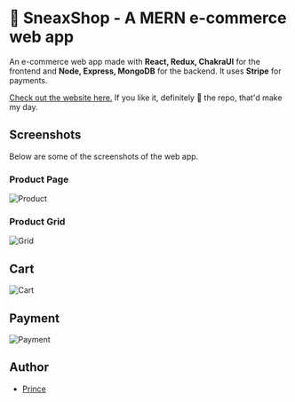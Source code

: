 
# 👟 SneaxShop - A MERN e-commerce web app 

An e-commerce web app made with **React, Redux, ChakraUI** for the frontend and **Node, Express, MongoDB** for the backend. It uses **Stripe** for payments.


[Check out the website here.](http://sneaxshop.herokuapp.com/) If you like it, definitely 🌟 the repo, that'd make my day.




## Screenshots
Below are some of the screenshots of the web app.

### Product Page
![Product](https://i.imgur.com/Ju1VGhu.png)

### Product Grid
![Grid](https://i.imgur.com/vxMyqcN.png)

## Cart
![Cart](https://i.imgur.com/iAyweOj.png)

## Payment
![Payment](https://i.imgur.com/F7olhvV.png)

## Author

- [Prince](https://www.prnx.dev)

  
